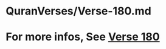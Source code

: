 # QuranVerses/Verse-180.md <br><br>For more infos, See [Verse 180](https://www.quranbookk.com/quran/search?q=180)